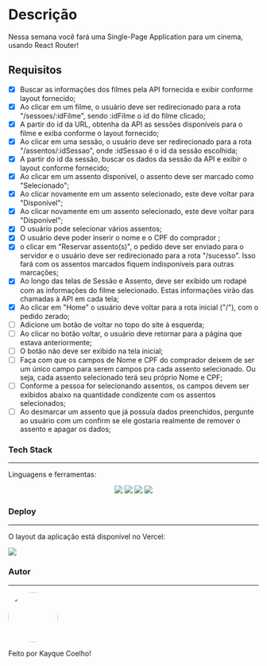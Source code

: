 # Descrição

Nessa semana você fará uma Single-Page Application para um cinema, usando React Router!

## Requisitos

- [X] Buscar as informações dos filmes pela API fornecida e exibir conforme layout fornecido; <br>
- [X] Ao clicar em um filme, o usuário deve ser redirecionado para a rota "/sessoes/:idFilme", sendo :idFilme o id do filme clicado; <br>
- [X] A partir do id da URL, obtenha da API as sessões disponíveis para o filme e exiba conforme o layout fornecido; <br>
- [X]  Ao clicar em uma sessão, o usuário deve ser redirecionado para a rota "/assentos/:idSessao", onde :idSessao é o id da sessão escolhida; <br>
- [X] A partir do id da sessão, buscar os dados da sessão da API e exibir o layout conforme fornecido;<br>
- [X] Ao clicar em um assento disponível, o assento deve ser marcado como "Selecionado"; <br>
- [X] Ao clicar novamente em um assento selecionado, este deve voltar para "Disponível"; <br>
- [X] Ao clicar novamente em um assento selecionado, este deve voltar para "Disponível"; <br>
- [X] O usuário pode selecionar vários assentos; <br>
- [X] O usuário deve poder inserir o nome e o CPF do comprador ;<br>
- [X] o clicar em "Reservar assento(s)", o pedido deve ser enviado para o servidor e o usuário deve ser redirecionado para a rota "/sucesso".  Isso fará com os assentos marcados fiquem indisponíveis para outras marcações;<br>
- [X] Ao longo das telas de Sessão e Assento, deve ser exibido um rodapé com as informações do filme selecionado. Estas informações virão das chamadas à API em cada tela; <br>
- [X] Ao clicar em "Home" o usuário deve voltar para a rota inicial ("/"), com o pedido zerado; <br>
- [ ] Adicione um botão de voltar no topo do site à esquerda; <br>
- [ ] Ao clicar no botão voltar, o usuário deve retornar para a página que estava anteriormente; <br>
- [ ] O botão não deve ser exibido na tela inicial; <br>
- [ ] Faça com que os campos de Nome e CPF do comprador deixem de ser um único campo para serem campos pra cada assento selecionado. Ou seja, cada assento selecionado terá seu próprio Nome e CPF; <br>
- [ ] Conforme a pessoa for selecionando assentos, os campos devem ser exibidos abaixo na quantidade condizente com os assentos selecionados; <br>
- [ ] Ao desmarcar um assento que já possuía dados preenchidos, pergunte ao usuário com um confirm se ele gostaria realmente de remover o assento e apagar os dados; <br>

### Tech Stack
---

Linguagens e ferramentas:
<br>

<p align="center">
<img src ="https://img.shields.io/badge/HTML5-E34F26?style=for-the-badge&logo=html5&logoColor=white"/>
<img src="https://img.shields.io/badge/css3%20-%231572B6.svg?&style=for-the-badge&logo=css3&logoColor=white"/>
<img src="https://img.shields.io/badge/javascript%20-%23323330.svg?&style=for-the-badge&logo=javascript&logoColor=%23F7DF1E"/>
<img src="https://img.shields.io/badge/React-20232A?style=for-the-badge&logo=react&logoColor=61DAFB"/>
<p>


### Deploy
---

O layout da aplicação está disponível no Vercel:

<a href="https://cineflex-jpbk008ay-tieskay.vercel.app/"> <img src="https://img.shields.io/badge/Vercel-000000?style=for-the-badge&logo=vercel&logoColor=white"> </a>

### Autor
---

<img src="https://avatars.githubusercontent.com/u/92492921?s=400&u=f0baf8cb4b2f009c2dac4377814681991f37d51b&v=4" width="100px;" style="border-radius: 50%;"/>
<br>

Feito por Kayque Coelho! 